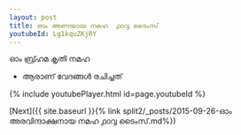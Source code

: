 ```yaml
---
layout: post
title: ഓം അണയായ നമഹ  ൧൦൮ ടൈംസ്
youtubeId: Lg1kquZKjRY
---
```

 
 
 ഓം ബ്ര്ഹമ കൃതി നമഹ 
 
 -  ആരാണ് വേദങ്ങൾ രചിച്ചത് 
 
  
 
  
 
 
 
 
 
 


{% include youtubePlayer.html id=page.youtubeId %}
 
[Next]({{ site.baseurl }}{% link  split2/_posts/2015-09-26-ഓം അരവിന്ദാക്ഷനായ നമഹ ൧൦൮ ടൈംസ്.md%})
 
